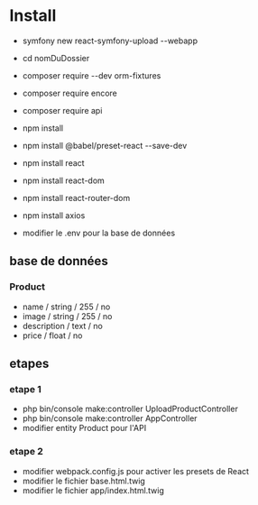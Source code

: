 # Install

- symfony new react-symfony-upload --webapp
- cd nomDuDossier
- composer require --dev orm-fixtures
- composer require encore
- composer require api 
- npm install
- npm install @babel/preset-react --save-dev
- npm install react
- npm install react-dom
- npm install react-router-dom
- npm install axios 

- modifier le .env pour la base de données 

## base de données 
### Product 
- name / string / 255 / no
- image / string / 255 / no 
- description / text / no
- price / float / no 

## etapes 
### etape 1 
- php bin/console make:controller UploadProductController
- php bin/console make:controller AppController 
- modifier entity Product pour l'API
### etape 2 
- modifier webpack.config.js pour activer les presets de React
- modifier le fichier base.html.twig
- modifier le fichier app/index.html.twig